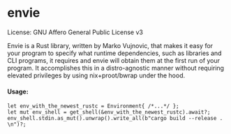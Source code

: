 # envie
License: GNU Affero General Public License v3

Envie is a Rust library, written by Marko Vujnovic, that makes it easy for your program to specify what runtime dependencies, such as libraries and CLI programs, it requires and envie will obtain them at the first run of your program. It accomplishes this in a distro-agnostic manner without requiring elevated privileges by using nix+proot/bwrap under the hood.

#### Usage:
```
let env_with_the_newest_rustc = Environment{ /*...*/ };
let mut env_shell = get_shell(&env_with_the_newest_rustc).await?;
env_shell.stdin.as_mut().unwrap().write_all(b"cargo build --release . \n")?;
```
